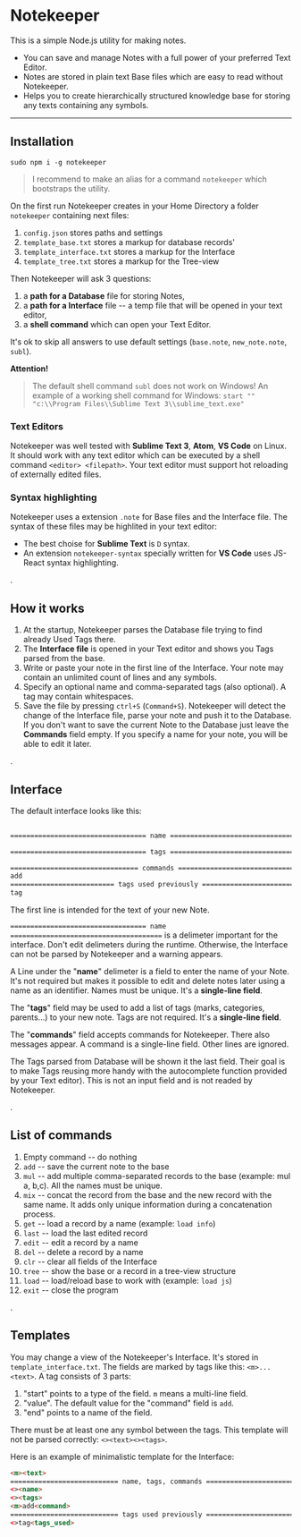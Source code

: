 # Notekeeper

This is a simple Node.js utility for making notes.

- You can save and manage Notes with a full power of your preferred Text Editor.
- Notes are stored in plain text Base files which are easy to read without Notekeeper.
- Helps you to create hierarchically structured knowledge base for storing any texts containing any symbols.

----

## Installation

`sudo npm i -g notekeeper`

> I recommend to make an alias for a command `notekeeper` which bootstraps the utility.

On the first run Notekeeper creates in your Home Directory a folder `notekeeper` containing next files:

1. `config.json` stores paths and settings
2. `template_base.txt` stores a markup for database records'
3. `template_interface.txt` stores a markup for the Interface
4. `template_tree.txt` stores a markup for the Tree-view

Then Notekeeper will ask 3 questions:

1. a **path for a Database** file for storing Notes,
2. a **path for a Interface** file -- a temp file that will be opened in your text editor,
3. a **shell command** which can open your Text Editor.

It's ok to skip all answers to use default settings (`base.note`, `new_note.note`, `subl`).

**Attention!**
> The default shell command `subl` does not work on Windows!
> An example of a working shell command for Windows: `start "" "c:\\Program Files\\Sublime Text 3\\sublime_text.exe"`

### Text Editors

Notekeeper was well tested with **Sublime Text 3**, **Atom**, **VS Code** on Linux.
It should work with any text editor which can be executed by a shell command `<editor> <filepath>`.
Your text editor must support hot reloading of externally edited files.

### Syntax highlighting

Notekeeper uses a extension `.note` for Base files and the Interface file. The syntax of these files may be highlited in your text editor:

- The best choise for **Sublime Text** is `D` syntax.
- An extension `notekeeper-syntax` specially written for **VS Code** uses JS-React syntax highlighting.

.

## How it works

1. At the startup, Notekeeper parses the Database file trying to find already Used Tags there.
2. The **Interface file** is opened in your Text editor and shows you Tags parsed from the base.
3. Write or paste your note in the first line of the Interface. Your note may contain an unlimited count of lines and any symbols.
4. Specify an optional name and comma-separated tags (also optional). A tag may contain whitespaces.
5. Save the file by pressing `ctrl+S` (`Command+S`). Notekeeper will detect the change of the Interface file, parse your note and push it to the Database. If you don't want to save the current Note to the Database just leave the **Commands** field empty. If you specify a name for your note, you will be able to edit it later.

.

## Interface

The default interface looks like this:

```html
  
================================== name ======================================

================================== tags ======================================

================================ commands ====================================
add
========================== tags used previously ==============================
tag

```

The first line is intended for the text of your new Note.

`================================== name ======================================` is a delimeter important for the interface. Don't edit delimeters during the runtime. Otherwise, the Interface can not be parsed by Notekeeper and a warning appears.

A Line under the "**name**" delimeter is a field to enter the name of your Note. It's not required but makes it possible to edit and delete notes later using a name as an identifier. Names must be unique. It's a **single-line field**.

The "**tags**" field may be used to add a list of tags (marks, categories, parents...) to your new note. Tags are not required. It's a **single-line field**.

The "**commands**" field accepts commands for Notekeeper. There also messages appear. A command is a single-line field. Other lines are ignored.

The Tags parsed from Database will be shown it the last field. Their goal is to make Tags reusing more handy with the autocomplete function provided by your Text editor). This is not an input field and is not readed by Notekeeper.

.

## List of commands

1. Empty command -- do nothing
2. `add` -- save the current note to the base
3. `mul` -- add multiple comma-separated records to the base (example: mul a, b,c). All the names must be unique.
4. `mix` -- concat the record from the base and the new record with the same name. It adds only unique information during a concatenation process.
5. `get` -- load a record by a name (example: `load info`)
6. `last` -- load the last edited record
7. `edit` -- edit a record by a name
8. `del` -- delete a record by a name
9. `clr` -- clear all fields of the Interface
10. `tree` -- show the base or a record in a tree-view structure
11. `load` -- load/reload base to work with (example: `load js`)
12. `exit` -- close the program

.

## Templates

You may change a view of the Notekeeper's Interface. It's stored in `template_interface.txt`. The fields are marked by tags like this: `<m>...<text>`. A tag consists of 3 parts:

1. "start" points to a type of the field. `m` means a multi-line field.
2. "value". The default value for the "command" field is `add`.
3. "end" points to a name of the field.

There must be at least one any symbol between the tags. This template will not be parsed correctly: `<><text><><tags>`.

Here is an example of minimalistic template for the Interface:

```html
<m><text>
=========================== name, tags, commands ===========================
<><name>
<><tags>
<m>add<command>
=========================== tags used previously ===========================
<>tag<tags_used>

```
